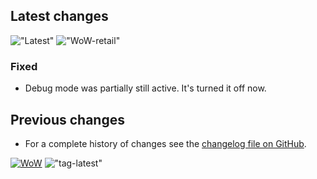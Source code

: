 ## Latest changes

[//]: <> (Rendered badges - Unfortunately most addon hosting websites do not support badges directly, but)
[//]: <> (fortunately GitHub renders them as images)

!["Latest"](https://camo.githubusercontent.com/eb3a04479207a21a0750ca6a54cb2733ee75b511ba866b327a250db7e77035d3/68747470733a2f2f696d672e736869656c64732e696f2f62616467652f7461672d76302e31372e302d696e666f726d6174696f6e616c3f6c6f676f3d476974487562266c6f676f436f6c6f723d6c6967687467726179 "Latest release") !["WoW-retail"](https://camo.githubusercontent.com/077f6a676e53c872c2aff71cd9d838971d0df35ae13a416ec0af7a5098d4a890/68747470733a2f2f696d672e736869656c64732e696f2f62616467652f576f572d2d72657461696c2d31302e312e352d6f72616e6765 "Supported game version")

### Fixed

- Debug mode was partially still active. It's turned it off now.
&nbsp;  

## Previous changes

- For a complete history of changes see the [changelog file on GitHub](https://github.com/erglo/mission-report-button-plus/blob/main/CHANGELOG.md "CHANGELOG.md").

[![WoW](https://img.shields.io/badge/WoW--retail-10.1.5-orange)](https://addons.wago.io/addons/mission-report-button-plus "Supported game version")
!["tag-latest"](https://img.shields.io/badge/tag-v0.17.1-informational?logo=GitHub&logoColor=lightgray "Test version")
